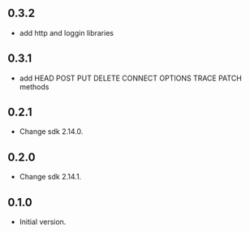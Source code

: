 ## 0.3.2

- add http and loggin libraries
## 0.3.1

- add HEAD POST PUT DELETE CONNECT OPTIONS TRACE PATCH methods
## 0.2.1

- Change sdk 2.14.0.
## 0.2.0

- Change sdk 2.14.1.

## 0.1.0

- Initial version.
